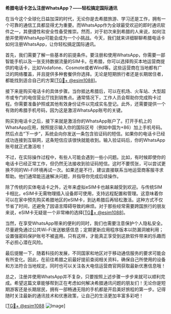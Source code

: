 **希腊电话卡怎么注册WhatsApp？——轻松搞定国际通讯**

在当今这个全球化日益加深的时代，无论你是去希腊旅游、学习还是工作，拥有一个可靠的通信工具都显得尤为重要。而WhatsApp作为全球最受欢迎的即时通讯软件之一，其便捷性和安全性备受推崇。然而，对于初次来到希腊的人来说，如何注册并使用WhatsApp可能会成为一个小挑战。今天，我们就来详细聊聊希腊电话卡如何注册WhatsApp，让你轻松搞定国际通讯。

首先，我们需要了解一些基本的前提条件。要注册和使用WhatsApp，你需要一部智能手机以及一张支持数据流量的SIM卡。在希腊，你可以选择购买本地运营商提供的电话卡，比如Vodafone、Cosmote或者Wind等。这些运营商在当地都有广泛的网络覆盖，并且提供多种套餐供你选择。无论是短期旅行者还是长期居住者，都能找到适合自己的方案[[TG💪+ @esim1088](https://t.me/s/esim1088)]。

接下来是购买电话卡的具体步骤。当你抵达希腊后，可以在机场、火车站、大型超市或专门的电信营业厅找到销售点。通常情况下，工作人员会帮助你完成购卡过程。你需要准备护照或其他有效身份证件以完成实名登记。此外，还需要提供一个有效的希腊手机号码，因为这是激活WhatsApp账号的关键。

购买到电话卡之后，接下来就是激活你的WhatsApp账户了。打开手机上的WhatsApp应用，按照提示输入你的国际区号（例如中国为+86）加上手机号码。然后点击“下一步”，系统会向你发送一条包含验证码的短信。如果你的电话卡已经成功连接到互联网，这条短信应该很快就能收到。输入验证码后，你的WhatsApp账号就正式激活啦！

不过，在实际操作过程中，有些人可能会遇到一些小问题。比如，有时候即使你的电话卡已经正常工作，但仍然无法接收到验证码短信。这时不要慌张，可以尝试更换不同的Wi-Fi环境再试一次。如果还是不行，建议直接联系当地运营商客服寻求帮助。他们通常能迅速解决问题，并指导你完成后续操作。

除了传统的实体电话卡之外，近年来虚拟eSIM卡也越来越受到欢迎。与传统SIM卡相比，eSIM卡无需物理插入设备即可使用，支持远程配置和管理。这意味着你可以在家中预先购买希腊地区的eSIM卡，到达希腊后再轻松激活。这种方式不仅节省了时间，还避免了因语言障碍导致的麻烦。对于那些经常需要跨国旅行的朋友来说，eSIM卡无疑是一个非常棒的选择[[TG💪+ @esim1088](https://t.me/s/esim1088)]。

当然，在享受WhatsApp带来的便利的同时，我们也需要注意保护个人隐私安全。尽量避免通过公共Wi-Fi发送敏感信息；定期更新应用程序版本以防漏洞被利用；设置强密码保护账号不被盗用。只有这样，才能真正享受到这款软件带来的乐趣而不必担心潜在风险。

最后提醒一下，随着科技的发展，不同国家和地区对于移动通信服务的要求可能会有所变化。因此，在前往希腊之前最好提前查阅相关资料，确保自己所使用的设备和方法符合当地规定。同时也可以关注各大电信运营商官网获取最新优惠信息哦！

总之，注册并使用WhatsApp并不复杂，只要按照上述步骤一步步来就可以顺利完成。希望这篇文章能够帮到正在考虑如何解决希腊通讯问题的朋友们！无论你是短期游客还是长期居民，拥有一部畅通无阻的手机都是开启美好旅程的第一步。记得随时关注最新的通讯技术和优惠政策，让自己的生活更加丰富多彩吧！

[[TG💪+ @esim1088](https://t.me/s/esim1088) ![Image](https://i.postimg.cc/4NQfJmqS/Snipaste-2025-05-13-00-14-12.png)]